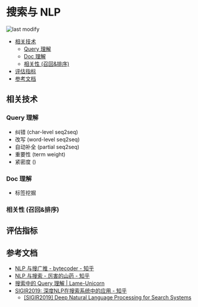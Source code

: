 搜索与 NLP
===
<!--START_SECTION:badge-->

![last modify](https://img.shields.io/static/v1?label=last%20modify&message=2022-12-09%2023%3A07%3A48&color=yellowgreen&style=flat-square)

<!--END_SECTION:badge-->
<!--info
top: false
hidden: false
-->

<!-- TOC -->
- [相关技术](#相关技术)
    - [Query 理解](#query-理解)
    - [Doc 理解](#doc-理解)
    - [相关性 (召回\&排序)](#相关性-召回排序)
- [评估指标](#评估指标)
- [参考文档](#参考文档)
<!-- TOC -->


## 相关技术

### Query 理解
- 纠错 (char-level seq2seq)
- 改写 (word-level seq2seq)
- 自动补全 (partial seq2seq)
- 重要性 (term weight)
- 紧密度 ()

### Doc 理解
- 标签挖掘

### 相关性 (召回&排序)


## 评估指标



## 参考文档
- [NLP 与搜广推 - bytecoder - 知乎](https://www.zhihu.com/question/450932537/answer/2158121844)
- [NLP 与搜索 - 厉害的山药 - 知乎](https://www.zhihu.com/question/450932537/answer/2235901305)
- [搜索中的 Query 理解 | Lame-Unicorn](http://www.lameunicorn.cn/2022/02/26/%E6%90%9C%E7%B4%A2%E4%B8%AD%E7%9A%84Query%E5%88%86%E6%9E%90/)
- [SIGIR2019: 深度NLP在搜索系统中的应用 - 知乎](https://zhuanlan.zhihu.com/p/75572444)
    - [[SIGIR2019] Deep Natural Language Processing for Search Systems](https://www.slideshare.net/WeiweiGuo2/deep-natural-language-processing-for-search-systems-sigir-2019-tutorial?from_action=save)